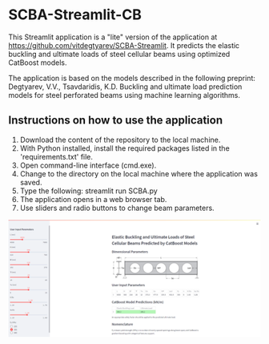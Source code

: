 # SCBA-Streamlit-CB

This Streamlit application is a "lite" version of the application at https://github.com/vitdegtyarev/SCBA-Streamlit. 
It predicts the elastic buckling and ultimate loads of steel cellular beams using optimized CatBoost models.

The application is based on the models described in the following preprint: Degtyarev, V.V., Tsavdaridis, K.D. Buckling and ultimate load prediction models for steel perforated beams using machine learning algorithms.

## Instructions on how to use the application

1. Download the content of the repository to the local machine.
2. With Python installed, install the required packages listed in the 'requirements.txt' file.
3. Open command-line interface (cmd.exe).
4. Change to the directory on the local machine where the application was saved.
5. Type the following: streamlit run SCBA.py
6. The application opens in a web browser tab.
7. Use sliders and radio buttons to change beam parameters.

![This is an image](GUI_App_CB.png)
